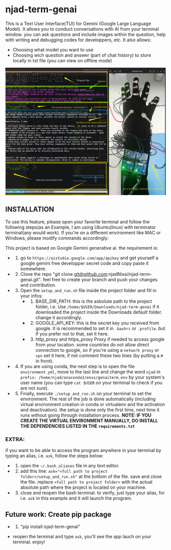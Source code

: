 # njad-term-genai

This is a Text User Interface(TUI) for Gemini (Google Large Language Model). 
It allows you to conduct conversations with AI from your terminal window. you can ask questions and include images within the question, help with writing and debugging codes for developpers, etc. It also allows:
- Choosing what model you want to use
- Choosing wich question and answer (part of chat history) to store locally in txt file (you can view on offline mode)

![term-genai2](images/njad_genai_image.png)

## INSTALLATION

To use this feature, please open your favorite terminal and follow the following steps(as an Example, I am using Ubuntu(linux) with terminator terminal(any would work). If you're on a different environment like MAC or Windows, please modify commands accordingly: 

This project is based on Google Gemini generative ai. the requirement is:

* 1. go to `https://aistudio.google.com/app/apikey` and get yourself a google gemini free developper secret code and copy paste it somewhere.

* 2. Clone the repo "git clone git@github.com:njadNissi/njad-term-genai.git". feel free to create your branch and push your changes and contribution.
* 3. Open the `setup_and_run.sh` file inside the project folder and fill in your infos:
        - 1. BASE_DIR_PATH: this is the asbolute path to the project folder, i.e. Use `/home/$USER/Downloads/njad-term-genai` if it downloaded the project inside the Downloads default folder. change it accordingly.
        - 2. GOOGLE_API_KEY: this is the secret key you received from google. It is recommended to set it in `.bashrc` or `.profile`. but if you prefer not to that, set it here.
        - 3. http_proxy and https_proxy Proxy if needed to access google from your location. some countries do not allow direct connection to google, so if you're using a `network proxy` or `vpn` set it here, if not comment these two lines (by putting a `#` in front).

* 4. If you are using conda, the next step is to open the file `environment.yml`, move to the last line and change the word `njad` in `prefix: /home/njad/anaconda3/envs/genaiterm_env` by your system's user name (you can type `cat $USER` on your terminal to check if you are not sure).

* 5. Finally, execute `./setup_and_run.sh` on your terminal to set the environment. The rest of the job is done automatically (including virtual environment creation in conda or virtualenv and the activation and deactivation). the setup is done only the first time, next time it runs without going through installation process.
**NOTE: IF YOU CREATE THE VIRTUAL ENVIRONMENT MANUALLY, DO INSTALL THE DEPENDENCIES LISTED IN THE `requirements.txt`**

### EXTRA:
if you want to be able to access the program anywhere in your terminal by typing an alias, i.e. `ask`, follow the steps below:
- 1. open the `~/.bash_aliases` file in any text editor.
- 2. add this line: `ask="<full path to project folder>/setup_and_run.sh"` at the bottom of the file. save and close the file. replace `<full path to project folder>` with the actual absolute path where the project is located on your machine.
- 3. close and reopen the bash terminal. to verify, just type your alias, for i.e. `ask` in this example and it will launch the program.

## Future work: Create pip package
* 1. "pip install njad-term-genai"

* reopen the terminal and type `ask`, you'll see the app lauch on your terminal.  enjoy!


